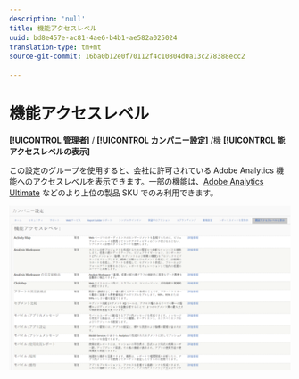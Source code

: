 ```yaml
---
description: 'null'
title: 機能アクセスレベル
uuid: bd8e457e-ac81-4ae6-b4b1-ae582a025024
translation-type: tm+mt
source-git-commit: 16ba0b12e0f70112f4c10804d0a13c278388ecc2

---
```



# 機能アクセスレベル

**[!UICONTROL 管理者]** / **[!UICONTROL カンパニー設定]** /機 **[!UICONTROL 能アクセスレベルの表示]**

この設定のグループを使用すると、会社に許可されている Adobe Analytics 機能へのアクセスレベルを表示できます。一部の機能は、[Adobe Analytics Ultimate](https://www.adobe.com/data-analytics-cloud/analytics/ultimate.html) などのより上位の製品 SKU でのみ利用できます。

![](assets/feature-access-levels.png)

